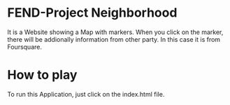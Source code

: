 FEND-Project Neighborhood
===============================

It is a Website showing a Map with markers. When you click on the marker, there will be addionally information from other party. In this case it is
from Foursquare.



How to play
============

To run this Application, just click on the index.html file.
